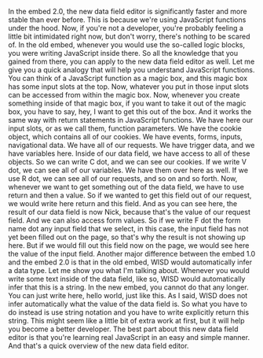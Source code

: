 In the embed 2.0, the new data field editor is significantly faster and more stable than ever before. This is because we're using JavaScript functions under the hood. Now, if you're not a developer, you're probably feeling a little bit intimidated right now, but don't worry, there's nothing to be scared of. In the old embed, whenever you would use the so-called logic blocks, you were writing JavaScript inside there. So all the knowledge that you gained from there, you can apply to the new data field editor as well. Let me give you a quick analogy that will help you understand JavaScript functions. You can think of a JavaScript function as a magic box, and this magic box has some input slots at the top. Now, whatever you put in those input slots can be accessed from within the magic box. Now, whenever you create something inside of that magic box, if you want to take it out of the magic box, you have to say, hey, I want to get this out of the box. And it works the same way with return statements in JavaScript functions. We have here our input slots, or as we call them, function parameters. We have the cookie object, which contains all of our cookies. We have events, forms, inputs, navigational data. We have all of our requests. We have trigger data, and we have variables here. Inside of our data field, we have access to all of these objects. So we can write C dot, and we can see our cookies. If we write V dot, we can see all of our variables. We have them over here as well. If we use R dot, we can see all of our requests, and so on and so forth. Now, whenever we want to get something out of the data field, we have to use return and then a value. So if we wanted to get this field out of our request, we would write here return and this field. And as you can see here, the result of our data field is now Nick, because that's the value of our request field. And we can also access form values. So if we write F dot the form name dot any input field that we select, in this case, the input field has not yet been filled out on the page, so that's why the result is not showing up here. But if we would fill out this field now on the page, we would see here the value of the input field. Another major difference between the embed 1.0 and the embed 2.0 is that in the old embed, WISD would automatically infer a data type. Let me show you what I'm talking about. Whenever you would write some text inside of the data field, like so, WISD would automatically infer that this is a string. In the new embed, you cannot do that any longer. You can just write here, hello world, just like this. As I said, WISD does not infer automatically what the value of the data field is. So what you have to do instead is use string notation and you have to write explicitly return this string. This might seem like a little bit of extra work at first, but it will help you become a better developer. The best part about this new data field editor is that you're learning real JavaScript in an easy and simple manner. And that's a quick overview of the new data field editor.